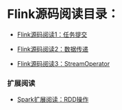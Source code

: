 # Flink源码阅读目录：

* [Flink源码阅读1：任务提交](../master/doc/jobsubmit.md)

* [Flink源码阅读2：数据传递](../master/doc/datadeliver.md)

* [Flink源码阅读3：StreamOperator](../master/doc/streamoperator.md)



### 扩展阅读

* [Spark扩展阅读：RDD操作](../master/docs/rdd.md)